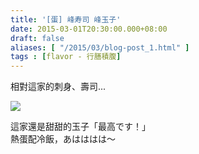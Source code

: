 ```yaml
---
title: '[蛋] 峰寿司 峰玉子'
date: 2015-03-01T20:30:00.000+08:00
draft: false
aliases: [ "/2015/03/blog-post_1.html" ]
tags : [flavor - 行膳積腹]
---
```


相對這家的刺身、壽司...  

[![](https://farm9.staticflickr.com/8674/16483415278_d00e7c07cd_z.jpg)](https://farm9.staticflickr.com/8674/16483415278_d00e7c07cd_z.jpg)

這家還是甜甜的玉子「最高です！」  
熱蛋配冷飯，あはははは～